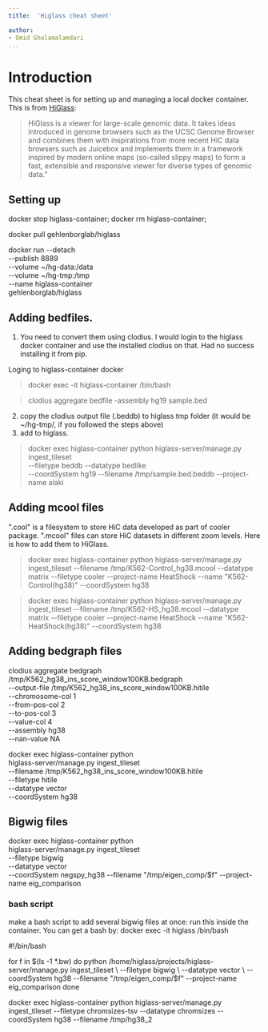 ```yaml
--- 
title:  'Higlass cheat sheet'

author: 
- Omid Gholamalamdari
...
```


# Introduction

This cheat sheet is for setting up and managing a local docker container.
This is from [HiGlass](http://higlass.io/docs):
> HiGlass is a viewer for large-scale genomic data. It takes ideas introduced in genome browsers such as the UCSC Genome Browser and combines them with inspirations from more recent HiC data browsers such as Juicebox and implements them in a framework inspired by modern online maps (so-called slippy maps) to form a fast, extensible and responsive viewer for diverse types of genomic data."


## Setting up
docker stop higlass-container;
docker rm higlass-container;

docker pull gehlenborglab/higlass


docker run --detach \
           --publish 8889 \
           --volume ~/hg-data:/data \
           --volume ~/hg-tmp:/tmp \
           --name higlass-container \
         gehlenborglab/higlass


## Adding bedfiles.
1. You need to convert them using clodius. I would login to the higlass docker container and use the installed clodius on that. Had no success installing it from pip.

Loging to higlass-container docker
> docker exec -it higlass-container /bin/bash

> clodius aggregate bedfile -assembly hg19 sample.bed

2. copy the clodius output file (.beddb) to higlass tmp folder (it would be ~/hg-tmp/, if you followed the steps above)
3. add to higlass.

> docker exec higlass-container python higlass-server/manage.py ingest_tileset \
       --filetype beddb --datatype bedlike \
       --coordSystem hg19 --filename /tmp/sample.bed.beddb --project-name alaki


## Adding mcool files

".cool" is a filesystem to store HiC data developed as part of cooler package. ".mcool" files can store HiC datasets in different zoom levels. Here is how to add them to HiGlass.

> docker exec higlass-container python higlass-server/manage.py   ingest_tileset   --filename /tmp/K562-Control_hg38.mcool   --datatype matrix --filetype cooler --project-name HeatShock --name "K562-Control(hg38)" --coordSystem hg38

> docker exec higlass-container python higlass-server/manage.py   ingest_tileset   --filename /tmp/K562-HS_hg38.mcool   --datatype matrix --filetype cooler --project-name HeatShock --name "K562-HeatShock(hg38)" --coordSystem hg38

## Adding bedgraph files

clodius aggregate bedgraph          \
    /tmp/K562_hg38_ins_score_window100KB.bedgraph    \
    --output-file /tmp/K562_hg38_ins_score_window100KB.hitile \
    --chromosome-col 1              \
    --from-pos-col 2                \
    --to-pos-col 3                  \
    --value-col 4                   \
    --assembly hg38               \
    --nan-value NA                  


docker exec higlass-container python \
        higlass-server/manage.py ingest_tileset \
        --filename /tmp/K562_hg38_ins_score_window100KB.hitile \
        --filetype hitile \
        --datatype vector \
        --coordSystem hg38

## Bigwig files
docker exec higlass-container python \
        higlass-server/manage.py ingest_tileset \
        --filetype bigwig \
        --datatype vector \
        --coordSystem negspy_hg38 --filename "/tmp/eigen_comp/$f" --project-name eig_comparison

### bash script
make a bash script to add several bigwig files at once: run this inside the container.
You can get a bash by: docker exec -it higlass /bin/bash

#!/bin/bash

for f in $(ls -1 *.bw)
do
	python /home/higlass/projects/higlass-server/manage.py ingest_tileset \
        --filetype bigwig \
        --datatype vector \
        --coordSystem hg38 --filename "/tmp/eigen_comp/$f" --project-name eig_comparison
done

docker exec higlass-container python higlass-server/manage.py \
ingest_tileset --filetype chromsizes-tsv --datatype chromsizes --coordSystem hg38 --filename /tmp/hg38_2